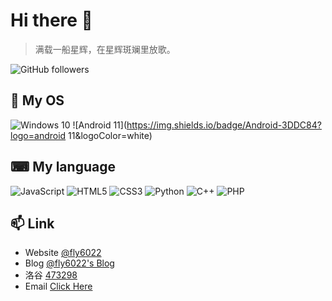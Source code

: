 # Hi there 👋

>  满载一船星辉，在星辉斑斓里放歌。

<img alt="GitHub followers" src="https://img.shields.io/github/followers/fly6022?style=social" />

## 🌱 My OS

![Windows 10](https://img.shields.io/badge/Windows%2010-0078D6?logo=microsoft&logoColor=white) ![Android 11](https://img.shields.io/badge/Android-3DDC84?logo=android 11&logoColor=white)

## ⌨ My language

![JavaScript](https://img.shields.io/badge/JavaScript-323330.svg?logo=javascript&logoColor=F7DF1E) 
![HTML5](https://img.shields.io/badge/HTML5-E34F26.svg?logo=html5&logoColor=white) 
![CSS3](https://img.shields.io/badge/CSS3-59,113,165.svg?logo=css3&logoColor=white) 
![Python](https://img.shields.io/badge/python-3B71A5.svg?logo=python&logoColor=white)
![C++](https://img.shields.io/badge/C++-0280CE.svg?logo=C&logoColor=white)
![PHP](https://img.shields.io/badge/PHP-3B71A5.svg?logo=php&logoColor=white)


## 📫 Link

- Website [@fly6022](https://fly6022.fun/)
- Blog [@fly6022's Blog](https://blog.fly6022.fun)
- 洛谷 [473298](https://www.luogu.com.cn/user/473298)
- Email [Click Here](mailto:i@fly6022.fun)
